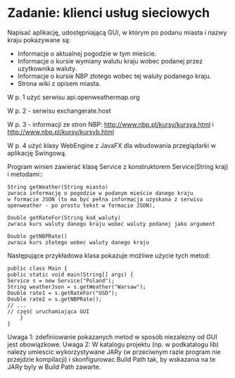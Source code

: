 # Zadanie: klienci usług sieciowych
Napisać aplikację, udostępniającą GUI, w którym po podanu miasta i nazwy kraju pokazywane są:

- Informacje o aktualnej pogodzie w tym mieście.
- Informacje o kursie wymiany walutu kraju wobec podanej przez uzytkownika waluty.
- Informacje o kursie NBP złotego wobec tej waluty podanego kraju. 
- Strona wiki z opisem miasta.

W p. 1 użyć serwisu api.openweathermap.org<p>
W p. 2 - serwisu exchangerate.host<p>
W p. 3 - informacji ze stron NBP: http://www.nbp.pl/kursy/kursya.html i http://www.nbp.pl/kursy/kursyb.html <p>
W p. 4 użyć klasy WebEngine z JavaFX dla wbudowania przeglądarki w aplikację Swingową.<p>

Program winien zawierać klasę Service z konstruktorem Service(String kraj) i metodami::

    String getWeather(String miasto)
    zwraca informację o pogodzie w podanym mieście danego kraju
    w formacie JSON (to ma być pełna informacja uzyskana z serwisu openweather - po prostu tekst w formacie JSON),

    Double getRateFor(String kod_waluty)
    zwraca kurs waluty danego kraju wobec waluty podanej jako argument

    Double getNBPRate()
    zwraca kurs złotego wobec waluty danego kraju

Następujące przykładowa klasa  pokazuje możliwe użycie tych metod:

    public class Main {
    public static void main(String[] args) {
    Service s = new Service("Poland");
    String weatherJson = s.getWeather("Warsaw");
    Double rate1 = s.getRateFor("USD");
    Double rate2 = s.getNBPRate();
    // ...
    // część uruchamiająca GUI
        }
    }

Uwaga 1: zdefiniowanie pokazanych metod w sposób niezalezny od GUI jest obowiązkowe.
Uwaga 2:  W katalogu projektu (np. w podkatalogu lib) nalezy umiescic wykorzystywane JARy (w przeciwnym razie program nie przejdzie kompilacji) i skonfigurowac Build Path tak, by wskazania na te JARy byly w Build Path zawarte.